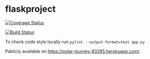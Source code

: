 # flaskproject
[![Coverage Status](https://coveralls.io/repos/github/galytska/flaskproject/badge.svg?branch=master)](https://coveralls.io/github/galytska/flaskproject?branch=master)

[![Build Status](https://travis-ci.com/galytska/flaskproject.svg?branch=main)](https://travis-ci.com/galytska/flaskproject)

To check code style locally run
`pylint --output-format=text app.py`

Pablicly available on
https://polar-journey-83285.herokuapp.com/



